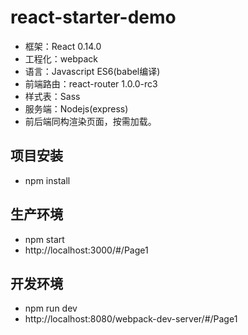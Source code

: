 # react-starter-demo

* 框架：React 0.14.0
* 工程化：webpack
* 语言：Javascript ES6(babel编译)
* 前端路由：react-router 1.0.0-rc3
* 样式表：Sass  
* 服务端：Nodejs(express)
* 前后端同构渲染页面，按需加载。


项目安装
-----------
* npm install

生产环境
-----------
* npm start
* http://localhost:3000/#/Page1

开发环境
-----------
* npm run dev
* http://localhost:8080/webpack-dev-server/#/Page1
